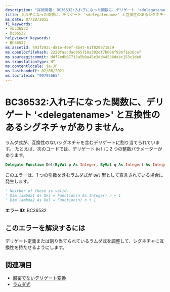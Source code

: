 ```yaml
---
description: "詳細情報: BC36532:入れ子になった関数に、デリゲート '<delegatename>' と互換性のあるシグネチャがありません"
title: 入れ子になった関数に、デリゲート '<delegatename>' と互換性のあるシグネチャがありません。
ms.date: 07/20/2015
f1_keywords:
- vbc36532
- bc36532
helpviewer_keywords:
- BC36532
ms.assetid: 493f292c-d81e-40ef-8b47-61f020571829
ms.openlocfilehash: 2220faacdac065718a302ef7b086f99bf1e16cef
ms.sourcegitcommit: ddf7edb67715a5b9a45e3dd44536dabc153c1de0
ms.translationtype: HT
ms.contentlocale: ja-JP
ms.lasthandoff: 02/06/2021
ms.locfileid: "99795665"
---
```

# <a name="bc36532-nested-function-does-not-have-a-signature-that-is-compatible-with-delegate-delegatename"></a>BC36532:入れ子になった関数に、デリゲート '\<delegatename>' と互換性のあるシグネチャがありません。

ラムダ式が、互換性のないシグネチャを含むデリゲートに割り当てられています。 たとえば、次のコードでは、デリゲート `Del` に 2 つの整数パラメーターがあります。

```vb
Delegate Function Del(ByVal p As Integer, ByVal q As Integer) As Integer
```

このエラーは、1 つの引数を含むラムダ式が `Del` 型として宣言されている場合に発生します。

```vb
' Neither of these is valid.
' Dim lambda1 As Del = Function(n As Integer) n + 1
' Dim lambda2 As Del = Function(n) n + 1
```

**エラー ID:** BC36532

## <a name="to-correct-this-error"></a>このエラーを解決するには

デリゲート定義または割り当てられているラムダ式を調整して、シグネチャに互換性を持たせるようにします。

## <a name="see-also"></a>関連項目

- [厳密でないデリゲート変換](../../programming-guide/language-features/delegates/relaxed-delegate-conversion.md)
- [ラムダ式](../../programming-guide/language-features/procedures/lambda-expressions.md)
